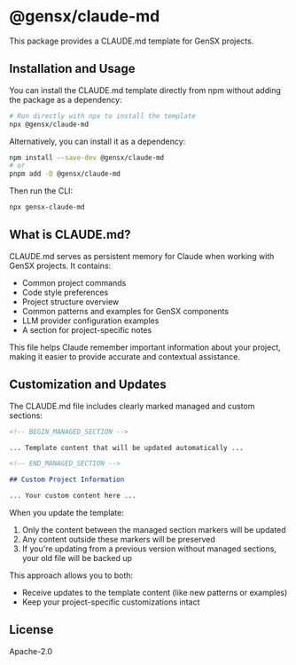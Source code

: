 # @gensx/claude-md

This package provides a CLAUDE.md template for GenSX projects.

## Installation and Usage

You can install the CLAUDE.md template directly from npm without adding the package as a dependency:

```bash
# Run directly with npx to install the template
npx @gensx/claude-md
```

Alternatively, you can install it as a dependency:

```bash
npm install --save-dev @gensx/claude-md
# or
pnpm add -D @gensx/claude-md
```

Then run the CLI:

```bash
npx gensx-claude-md
```

## What is CLAUDE.md?

CLAUDE.md serves as persistent memory for Claude when working with GenSX projects. It contains:

- Common project commands
- Code style preferences
- Project structure overview
- Common patterns and examples for GenSX components
- LLM provider configuration examples
- A section for project-specific notes

This file helps Claude remember important information about your project, making it easier to provide accurate and contextual assistance.

## Customization and Updates

The CLAUDE.md file includes clearly marked managed and custom sections:

```md
<!-- BEGIN_MANAGED_SECTION -->

... Template content that will be updated automatically ...

<!-- END_MANAGED_SECTION -->

## Custom Project Information

... Your custom content here ...
```

When you update the template:

1. Only the content between the managed section markers will be updated
2. Any content outside these markers will be preserved
3. If you're updating from a previous version without managed sections, your old file will be backed up

This approach allows you to both:

- Receive updates to the template content (like new patterns or examples)
- Keep your project-specific customizations intact

## License

Apache-2.0
